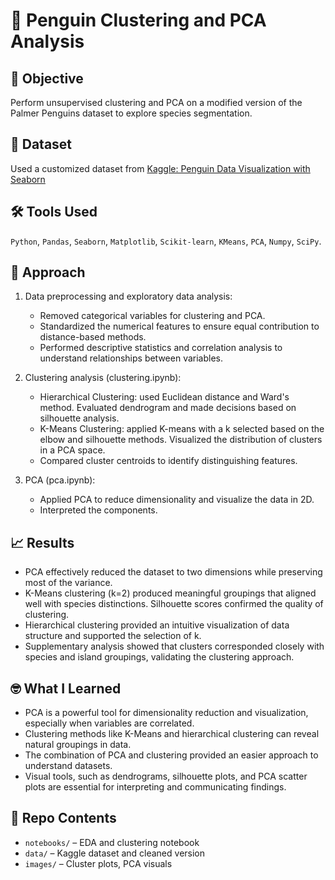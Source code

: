 # 🐧 Penguin Clustering and PCA Analysis

## 📌 Objective
Perform unsupervised clustering and PCA on a modified version of the Palmer Penguins dataset to explore species segmentation.

## 📂 Dataset
Used a customized dataset from [Kaggle: Penguin Data Visualization with Seaborn](https://www.kaggle.com/code/tirendazacademy/penguin-dataset-data-visualization-with-seaborn)

## 🛠️ Tools Used
`Python`, `Pandas`, `Seaborn`, `Matplotlib`, `Scikit-learn`, `KMeans`, `PCA`, `Numpy`, `SciPy`.

## 🧪 Approach
1. Data preprocessing and exploratory data analysis:
   - Removed categorical variables for clustering and PCA.
   - Standardized the numerical features to ensure equal contribution to distance-based methods.
   - Performed descriptive statistics and correlation analysis  to understand relationships between variables.

2. Clustering analysis (clustering.ipynb):
   - Hierarchical Clustering: used Euclidean distance and Ward's method. Evaluated dendrogram and made decisions based on silhouette analysis.
   - K-Means Clustering: applied K-means with a k selected based on the elbow and silhouette methods. Visualized the distribution of clusters in a PCA space.
   - Compared cluster centroids to identify distinguishing features. 

3. PCA (pca.ipynb):
   - Applied PCA to reduce dimensionality and visualize the data in 2D.
   - Interpreted the components. 

## 📈 Results
- PCA effectively reduced the dataset to two dimensions while preserving most of the variance.
- K-Means clustering (k=2) produced meaningful groupings that aligned well with species distinctions. Silhouette scores confirmed the quality of clustering.
- Hierarchical clustering provided an intuitive visualization of data structure and supported the selection of k.
- Supplementary analysis showed that clusters corresponded closely with species and island groupings, validating the clustering approach. 

## 🤓 What I Learned
- PCA is a powerful tool for dimensionality reduction and visualization, especially when variables are correlated.
- Clustering methods like K-Means and hierarchical clustering can reveal natural groupings in data.
- The combination of PCA and clustering provided an easier approach to understand datasets.
- Visual tools, such as dendrograms, silhouette plots, and PCA scatter plots are essential for interpreting and communicating findings. 

## 📁 Repo Contents
- `notebooks/` – EDA and clustering notebook
- `data/` – Kaggle dataset and cleaned version
- `images/` – Cluster plots, PCA visuals
